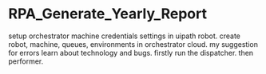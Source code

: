 # RPA_Generate_Yearly_Report

setup orchestrator machine credentials settings in uipath robot.
create robot, machine, queues, environments in orchestrator cloud.
my suggestion for errors learn about technology and bugs.
 firstly run the dispatcher.
 then performer.

